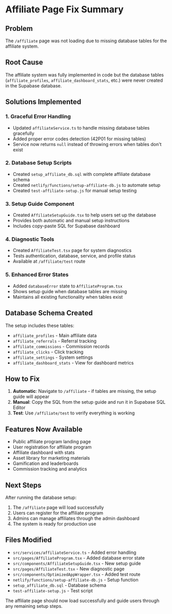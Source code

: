 # Affiliate Page Fix Summary

## Problem
The `/affiliate` page was not loading due to missing database tables for the affiliate system.

## Root Cause
The affiliate system was fully implemented in code but the database tables (`affiliate_profiles`, `affiliate_dashboard_stats`, etc.) were never created in the Supabase database.

## Solutions Implemented

### 1. Graceful Error Handling
- Updated `affiliateService.ts` to handle missing database tables gracefully
- Added proper error codes detection (42P01 for missing tables)
- Service now returns `null` instead of throwing errors when tables don't exist

### 2. Database Setup Scripts
- Created `setup_affiliate_db.sql` with complete affiliate database schema
- Created `netlify/functions/setup-affiliate-db.js` to automate setup
- Created `test-affiliate-setup.js` for manual setup testing

### 3. Setup Guide Component
- Created `AffiliateSetupGuide.tsx` to help users set up the database
- Provides both automatic and manual setup instructions
- Includes copy-paste SQL for Supabase dashboard

### 4. Diagnostic Tools
- Created `AffiliateTest.tsx` page for system diagnostics
- Tests authentication, database, service, and profile status
- Available at `/affiliate/test` route

### 5. Enhanced Error States
- Added `databaseError` state to `AffiliateProgram.tsx`
- Shows setup guide when database tables are missing
- Maintains all existing functionality when tables exist

## Database Schema Created
The setup includes these tables:
- `affiliate_profiles` - Main affiliate data
- `affiliate_referrals` - Referral tracking
- `affiliate_commissions` - Commission records
- `affiliate_clicks` - Click tracking
- `affiliate_settings` - System settings
- `affiliate_dashboard_stats` - View for dashboard metrics

## How to Fix
1. **Automatic**: Navigate to `/affiliate` - if tables are missing, the setup guide will appear
2. **Manual**: Copy the SQL from the setup guide and run it in Supabase SQL Editor
3. **Test**: Use `/affiliate/test` to verify everything is working

## Features Now Available
- Public affiliate program landing page
- User registration for affiliate program
- Affiliate dashboard with stats
- Asset library for marketing materials
- Gamification and leaderboards
- Commission tracking and analytics

## Next Steps
After running the database setup:
1. The `/affiliate` page will load successfully
2. Users can register for the affiliate program
3. Admins can manage affiliates through the admin dashboard
4. The system is ready for production use

## Files Modified
- `src/services/affiliateService.ts` - Added error handling
- `src/pages/AffiliateProgram.tsx` - Added database error state
- `src/components/AffiliateSetupGuide.tsx` - New setup guide
- `src/pages/AffiliateTest.tsx` - New diagnostic page
- `src/components/OptimizedAppWrapper.tsx` - Added test route
- `netlify/functions/setup-affiliate-db.js` - Setup function
- `setup_affiliate_db.sql` - Database schema
- `test-affiliate-setup.js` - Test script

The affiliate page should now load successfully and guide users through any remaining setup steps.

